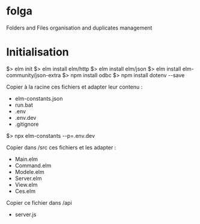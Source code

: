 # folga
Folders and Files organisation and duplicates management

# Initialisation
$> elm init
$> elm install elm/http
$> elm install elm/json
$> elm install elm-community/json-extra
$> npm install odbc
$> npm install dotenv --save

Copier à la racine ces fichiers et adapter leur contenu :
- elm-constants.json
- run.bat
- .env
- .env.dev
- .gitignore

$> npx elm-constants --p=.env.dev

Copier dans /src ces fichiers et les adapter :
- Main.elm
- Command.elm
- Modele.elm
- Server.elm
- View.elm
- Ces.elm

Copier ce fichier dans /api
- server.js


